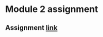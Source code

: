 # Module 2 assignment

## Assignment [link](https://github.com/vp798/coursera-test/blob/gh-pages/module2solution/index.html)

